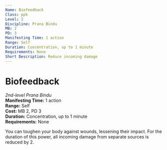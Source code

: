 ```yaml
---
Name: Biofeedback
Class: ppk
Level: 2
Discipline: Prana Bindu
MB: 2
PD: 3
Manifesting Time: 1 action
Range: Self
Duration: Concentration, up to 1 minute
Requirements: None
Short Description: Reduce incoming damage
---
```

# Biofeedback
*2nd-level Prana Bindu*\
**Manifesting Time:** 1 action\
**Range:** Self\
**Cost:** MB 2, PD 3\
**Duration:** Concentration, up to 1 minute\
**Requirements:** None

You can toughen your body against wounds,
lessening their impact. For the duration of this power,
all incoming damage from separate sources is reduced by 2.
